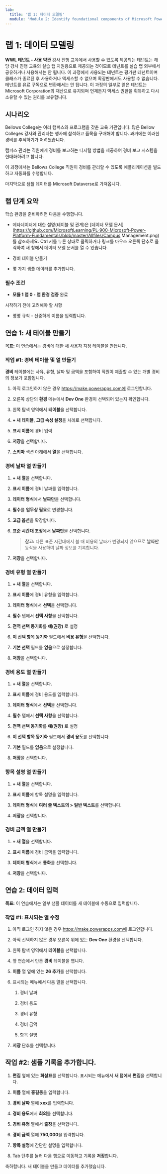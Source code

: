 ```yaml
---
lab:
  title: '랩 1: 데이터 모델링'
  module: 'Module 2: Identify foundational components of Microsoft Power Platform'
---
```


# 랩 1: 데이터 모델링

**WWL 테넌트 - 사용 약관** 강사 진행 교육에서 사용할 수 있도록 제공되는 테넌트는 해당 강사 진행 교육의 실습 랩 지원용으로 제공되는 것이므로 테넌트를 실습 랩 외부에서 공유하거나 사용해서는 안 됩니다. 이 과정에서 사용되는 테넌트는 평가판 테넌트이며 클래스가 종료된 후 사용하거나 액세스할 수 없으며 확장판에서도 사용할 수 없습니다. 테넌트를 유료 구독으로 변환해서는 안 됩니다. 이 과정의 일부로 얻은 테넌트는 Microsoft Corporation의 재산으로 유지되며 언제든지 액세스 권한을 획득하고 다시 소유할 수 있는 권리를 보유합니다. 

## 시나리오

Bellows College는 여러 캠퍼스와 프로그램을 갖춘 교육 기관입니다. 많은 Bellow Colleges 강사와 관리자는 행사에 참석하고 품목을 구매해야 합니다. 과거에는 이러한 경비를 추적하기가 어려웠습니다. 

캠퍼스 관리는 직원에게 경비를 보고하는 디지털 방법을 제공하여 경비 보고 시스템을 현대화하려고 합니다. 

이 과정에서는 Bellows College 직원이 경비를 관리할 수 있도록 애플리케이션을 빌드하고 자동화를 수행합니다.

마지막으로 샘플 데이터를 Microsoft Dataverse로 가져옵니다.

## 랩 단계 요약

학습 환경을 준비하려면 다음을 수행합니다.

- 메타데이터에 대한 설명(테이블 및 관계)은 [데이터 모델 문서](https://github.com/MicrosoftLearning/PL-900-Microsoft-Power-Platform-Fundamentals/blob/master/Allfiles/Campus Management.png)를 참조하세요. Ctrl 키를 누른 상태로 클릭하거나 링크를 마우스 오른쪽 단추로 클릭하여 새 창에서 데이터 모델 문서를 열 수 있습니다.

- 경비 테이블 만들기

- 몇 가지 샘플 데이터를 추가합니다. 

### 필수 조건

- **모듈 1 랩 0 - 랩 환경 검증** 완료

시작하기 전에 고려해야 할 사항

- 명명 규칙 - 신중하게 이름을 입력합니다.

## 연습 1: 새 테이블 만들기

**목표:** 이 연습에서는 경비에 대한 새 사용자 지정 테이블을 만듭니다.

### 작업 #1: 경비 테이블 및 열 만들기

**경비** 테이블에는 사유, 유형, 날짜 및 금액을 포함하여 직원이 제출할 수 있는 개별 경비의 정보가 포함됩니다.

1. 아직 로그인하지 않은 경우 https://make.powerapps.com에 로그인합니다.

1. 오른쪽 상단의 **환경** 메뉴에서 **Dev One** 환경이 선택되어 있는지 확인합니다.

1. 왼쪽 탐색 영역에서 **테이블**을 선택합니다.

1. **+ 새 테이블**, **고급 속성 설정**을 차례로 선택합니다.

1. **표시 이름**에 경비 입력

1. **저장**을 선택합니다.

1. **스키마** 섹션 아래에서 **열**을 선택합니다.

### 경비 날짜 열 만들기

1. **+ 새 열**을 선택합니다.

1. **표시 이름**에 경비 날짜를 입력합니다.

1. **데이터 형식**에서 **날짜만**을 선택합니다.

1. **필수**를 **업무상 필요**로 변경합니다.

1. **고급 옵션**을 확장합니다.

1. **표준 시간대 조정**에서 **날짜만**을 선택합니다.

    >**참고:** 다른 표준 시간대에서 볼 때 비용의 날짜가 변경되지 않으므로 **날짜만** 동작을 사용하여 날짜 정보를 기록합니다.

1. **저장**을 선택합니다.

### 경비 유형 열 만들기

1. **+ 새 열**을 선택합니다.

1. **표시 이름**에 경비 유형을 입력합니다.

1. **데이터 형식**에서 **선택**을 선택합니다.

1. **필수** 탭에서 **선택 사항**을 선택합니다.

1. **전역 선택 동기화**를 **예(권장)** 로 설정

1. **이 선택 항목 동기화** 필드에서 **비용 유형**을 선택합니다.

1. **기본 선택** 필드를 **없음**으로 설정합니다.

1. **저장**을 선택합니다.

### 경비 용도 열 만들기

1. **+ 새 열**을 선택합니다.

1. **표시 이름**에 경비 용도를 입력합니다.

1. **데이터 형식**에서 **선택**을 선택합니다.

1. **필수** 탭에서 **선택 사항**을 선택합니다.

1. **전역 선택 동기화**를 **예(권장)** 로 설정

1. **이 선택 항목 동기화** 필드에서 **경비 용도**를 선택합니다.

1. **기본** 필드를 **없음**으로 설정합니다.

1. **저장**을 선택합니다.

### 항목 설명 열 만들기

1. **+ 새 열**을 선택합니다.

1. **표시 이름**에 항목 설명을 입력합니다.

1. **데이터 형식**에 **여러 줄 텍스트의 &gt; 일반 텍스트**를 선택합니다.

1. **저장**을 선택합니다.

### 경비 금액 열 만들기

1. **+ 새 열**을 선택합니다.

1. **표시 이름**에 경비 금액을 입력합니다.

1. **데이터 형식**에서 **통화**를 선택합니다.

1. **저장**을 선택합니다.

 
## 연습 2: 데이터 입력

**목표:** 이 연습에서는 일부 샘플 데이터를 새 테이블에 수동으로 입력합니다. 

### 작업 #1: 표시되는 열 수정

1. 아직 로그인 하지 않은 경우 https://make.powerapps.com에 로그인합니다.

1. 아직 선택하지 않은 경우 오른쪽 위에 있는 **Dev One** 환경을 선택합니다.

1. 왼쪽 탐색 영역에서 **테이블**을 선택합니다.

1. 앞 연습에서 만든 **경비** 테이블을 엽니다.

1. **이름** 열 옆에 있는 **26 추가**를 선택합니다.

1. 표시되는 메뉴에서 다음 열을 선택합니다.

    1. 경비 날짜

    2. 경비 용도 

    3. 경비 유형

    4. 경비 금액

    5. 항목 설명

1. **저장** 단추를 선택합니다.

## 작업 #2: 샘플 기록을 추가합니다.

1. **편집** 옆에 있는 **화살표**를 선택합니다. 표시되는 메뉴에서 **새 탭에서 편집**을 선택합니다.

1. **이름** 열에 **홍길동**을 입력합니다.

1. **경비 날짜** 열에 **xxx**를 입력합니다.

1. **경비 용도**에서 **회의**를 선택합니다.

1. **경비 유형** 열에서 **출장**을 선택합니다.

1. **경비 금액** 열에 **750,000**을 입력합니다.

1. **항목 설명**에 간단한 설명을 입력합니다.

1. Tab 단추를 눌러 다음 행으로 이동하고 기록을 **저장**합니다.

축하합니다. 새 테이블을 만들고 데이터를 추가했습니다.


